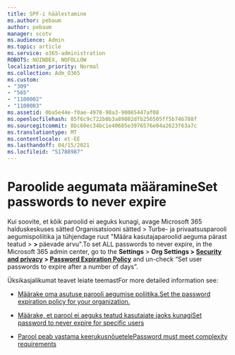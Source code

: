 ```yaml
---
title: SPF-i häälestamine
ms.author: pebaum
author: pebaum
manager: scotv
ms.audience: Admin
ms.topic: article
ms.service: o365-administration
ROBOTS: NOINDEX, NOFOLLOW
localization_priority: Normal
ms.collection: Adm_O365
ms.custom:
- "309"
- "565"
- "1100002"
- "1100003"
ms.assetid: 0ba5e44e-f0ae-4978-98a3-90065447af08
ms.openlocfilehash: 85f6c9c722b0b3a89802dfb256505ff5b746788f
ms.sourcegitcommit: 8bc60ec34bc1e40685e3976576e04a2623f63a7c
ms.translationtype: MT
ms.contentlocale: et-EE
ms.lasthandoff: 04/15/2021
ms.locfileid: "51788987"
---
```

# <a name="set-passwords-to-never-expire"></a><span data-ttu-id="b64fa-102">Paroolide aegumata määramine</span><span class="sxs-lookup"><span data-stu-id="b64fa-102">Set passwords to never expire</span></span>

<span data-ttu-id="b64fa-103">Kui soovite, et kõik paroolid ei aeguks kunagi, avage Microsoft 365 halduskeskuses sätted Organisatsiooni sätted > Turbe- ja privaatsusparooli aegumispoliitika ja tühjendage ruut "Määra kasutajaparoolid aeguma pärast teatud  >  **[](https://portal.office.com/adminportal/home#/settings/security)  >  [](https://portal.microsoft.com/Adminportal/Home#/Settings/SecurityPrivacy/:/Settings/L1/PasswordPolicy)** päevade arvu".</span><span class="sxs-lookup"><span data-stu-id="b64fa-103">To set ALL passwords to never expire, in the Microsoft 365 admin center, go to the **Settings** > **Org Settings > [Security and privacy](https://portal.office.com/adminportal/home#/settings/security) > [Password Expiration Policy](https://portal.microsoft.com/Adminportal/Home#/Settings/SecurityPrivacy/:/Settings/L1/PasswordPolicy)** and un-check “Set user passwords to expire after a number of days”.</span></span>
  
<span data-ttu-id="b64fa-104">Üksikasjalikumat teavet leiate teemast</span><span class="sxs-lookup"><span data-stu-id="b64fa-104">For more detailed information see:</span></span>

- [<span data-ttu-id="b64fa-105">Määrake oma asutuse parooli aegumise poliitika.</span><span class="sxs-lookup"><span data-stu-id="b64fa-105">Set the password expiration policy for your organization.</span></span>](https://docs.microsoft.com/microsoft-365/admin/manage/set-password-expiration-policy)
  
- [<span data-ttu-id="b64fa-106">Määrake, et parool ei aeguks teatud kasutajate jaoks kunagi</span><span class="sxs-lookup"><span data-stu-id="b64fa-106">Set password to never expire for specific users</span></span>](https://docs.microsoft.com/microsoft-365/admin/add-users/set-password-to-never-expire)

- [<span data-ttu-id="b64fa-107">Parool peab vastama keerukusnõuetele</span><span class="sxs-lookup"><span data-stu-id="b64fa-107">Password must meet complexity requirements</span></span>](https://docs.microsoft.com/windows/security/threat-protection/security-policy-settings/password-must-meet-complexity-requirements)
  